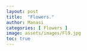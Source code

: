 ```yaml
---
layout: post
title:  "Flowers."
author: Manasi
categories: [ Flowers ]
image: assets/images/Fl9.jpg
toc: true
---
```

